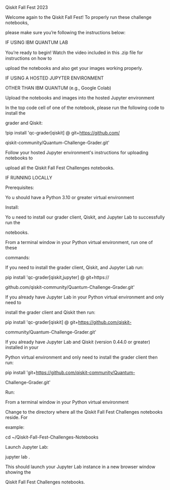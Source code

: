 ﻿<a name="br1"></a> 

Qiskit Fall Fest 2023

Welcome again to the Qiskit Fall Fest! To properly run these challenge notebooks,

please make sure you’re following the instructions below:

IF USING IBM QUANTUM LAB

You’re ready to begin! Watch the video included in this .zip ﬁle for instructions on how to

upload the notebooks and also get your images working properly.

IF USING A HOSTED JUPYTER ENVIRONMENT

OTHER THAN IBM QUANTUM (e.g., Google Colab)

Upload the notebooks and images into the hosted Jupyter environment

In the top code cell of one of the notebook, please run the following code to install the

grader and Qiskit:

!pip install 'qc-grader[qiskit] @ git+https://github.com/

qiskit-community/Quantum-Challenge-Grader.git'

Follow your hosted Jupyter environment's instructions for uploading notebooks to

upload all the Qiskit Fall Fest Challenges notebooks.

IF RUNNING LOCALLY

Prerequisites:

Yo u should have a Python 3.10 or greater virtual environment

Install:

Yo u need to install our grader client, Qiskit, and Jupyter Lab to successfully run the

notebooks.



<a name="br2"></a> 

From a terminal window in your Python virtual environment, run one of these

commands:

If you need to install the grader client, Qiskit, and Jupyter Lab run:

pip install 'qc-grader[qiskit,jupyter] @ git+https://

github.com/qiskit-community/Quantum-Challenge-Grader.git'

If you already have Jupyter Lab in your Python virtual environment and only need to

install the grader client and Qiskit then run:

pip install 'qc-grader[qiskit] @ git+https://github.com/qiskit-

community/Quantum-Challenge-Grader.git'

If you already have Jupyter Lab and Qiskit (version 0.44.0 or greater) installed in your

Python virtual environment and only need to install the grader client then run:

pip install 'git+https://github.com/qiskit-community/Quantum-

Challenge-Grader.git'

Run:

From a terminal window in your Python virtual environment

Change to the directory where all the Qiskit Fall Fest Challenges notebooks reside. For

example:

cd ~/Qiskit-Fall-Fest-Challenges-Notebooks

Launch Jupyter Lab:

jupyter lab .

This should launch your Jupyter Lab instance in a new browser window showing the

Qiskit Fall Fest Challenges notebooks.

